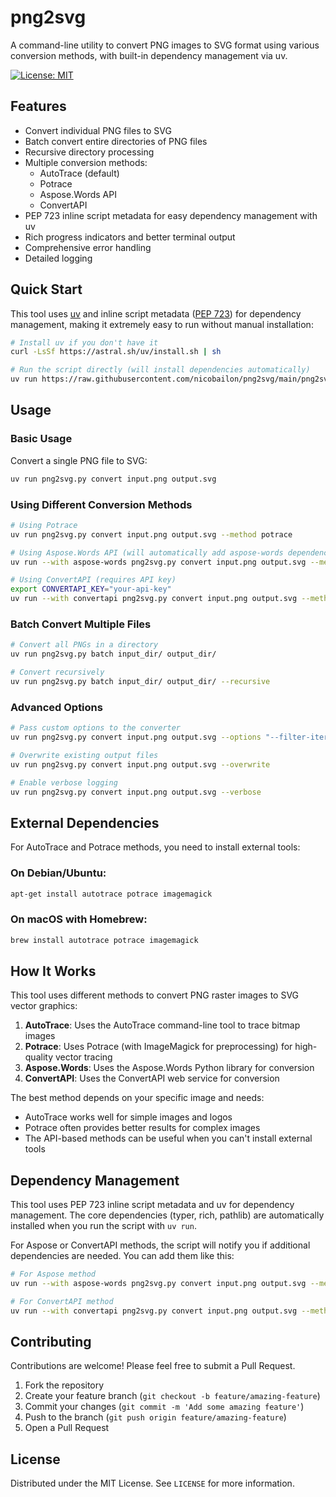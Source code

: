 # png2svg

A command-line utility to convert PNG images to SVG format using various conversion methods, with built-in dependency management via uv.

[![License: MIT](https://img.shields.io/badge/License-MIT-blue.svg)](https://opensource.org/licenses/MIT)

## Features

- Convert individual PNG files to SVG
- Batch convert entire directories of PNG files
- Recursive directory processing
- Multiple conversion methods:
  - AutoTrace (default)
  - Potrace
  - Aspose.Words API
  - ConvertAPI
- PEP 723 inline script metadata for easy dependency management with uv
- Rich progress indicators and better terminal output
- Comprehensive error handling
- Detailed logging

## Quick Start

This tool uses [uv](https://github.com/astral-sh/uv) and inline script metadata ([PEP 723](https://peps.python.org/pep-0723/)) for dependency management, making it extremely easy to run without manual installation:

```bash
# Install uv if you don't have it
curl -LsSf https://astral.sh/uv/install.sh | sh

# Run the script directly (will install dependencies automatically)
uv run https://raw.githubusercontent.com/nicobailon/png2svg/main/png2svg.py
```

## Usage

### Basic Usage

Convert a single PNG file to SVG:

```bash
uv run png2svg.py convert input.png output.svg
```

### Using Different Conversion Methods

```bash
# Using Potrace
uv run png2svg.py convert input.png output.svg --method potrace

# Using Aspose.Words API (will automatically add aspose-words dependency)
uv run --with aspose-words png2svg.py convert input.png output.svg --method aspose

# Using ConvertAPI (requires API key)
export CONVERTAPI_KEY="your-api-key"
uv run --with convertapi png2svg.py convert input.png output.svg --method convertapi
```

### Batch Convert Multiple Files

```bash
# Convert all PNGs in a directory
uv run png2svg.py batch input_dir/ output_dir/

# Convert recursively
uv run png2svg.py batch input_dir/ output_dir/ --recursive
```

### Advanced Options

```bash
# Pass custom options to the converter
uv run png2svg.py convert input.png output.svg --options "--filter-iterations 4 --dpi 300"

# Overwrite existing output files
uv run png2svg.py convert input.png output.svg --overwrite

# Enable verbose logging
uv run png2svg.py convert input.png output.svg --verbose
```

## External Dependencies

For AutoTrace and Potrace methods, you need to install external tools:

### On Debian/Ubuntu:
```bash
apt-get install autotrace potrace imagemagick
```

### On macOS with Homebrew:
```bash
brew install autotrace potrace imagemagick
```

## How It Works

This tool uses different methods to convert PNG raster images to SVG vector graphics:

1. **AutoTrace**: Uses the AutoTrace command-line tool to trace bitmap images
2. **Potrace**: Uses Potrace (with ImageMagick for preprocessing) for high-quality vector tracing
3. **Aspose.Words**: Uses the Aspose.Words Python library for conversion
4. **ConvertAPI**: Uses the ConvertAPI web service for conversion

The best method depends on your specific image and needs:
- AutoTrace works well for simple images and logos
- Potrace often provides better results for complex images
- The API-based methods can be useful when you can't install external tools

## Dependency Management

This tool uses PEP 723 inline script metadata and uv for dependency management. The core dependencies (typer, rich, pathlib) are automatically installed when you run the script with `uv run`. 

For Aspose or ConvertAPI methods, the script will notify you if additional dependencies are needed. You can add them like this:

```bash
# For Aspose method
uv run --with aspose-words png2svg.py convert input.png output.svg --method aspose

# For ConvertAPI method
uv run --with convertapi png2svg.py convert input.png output.svg --method convertapi
```

## Contributing

Contributions are welcome! Please feel free to submit a Pull Request.

1. Fork the repository
2. Create your feature branch (`git checkout -b feature/amazing-feature`)
3. Commit your changes (`git commit -m 'Add some amazing feature'`)
4. Push to the branch (`git push origin feature/amazing-feature`)
5. Open a Pull Request

## License

Distributed under the MIT License. See `LICENSE` for more information.